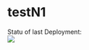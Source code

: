 # testN1

Statu of last Deployment:<br>
<img src="https://github.com/ilyunis/testN1/workflows/CI/badge.svg?branch=master"><br>

